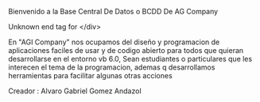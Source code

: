 Bienvenido a la Base Central De Datos o BCDD De AG Company

Unknown end tag for &lt;/div&gt;



En "AGI Company" nos ocupamos del diseño y programacion de aplicaciones faciles de usar y de codigo abierto para todos que quieran desarrollarse en el entorno vb 6.0, Sean estudiantes o particulares que les interecen el tema de la programacion, ademas q desarrollamos herramientas para facilitar algunas otras acciones

Creador : Alvaro Gabriel Gomez Andazol
